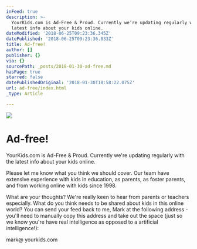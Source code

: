 ```yaml
---
inFeed: true
description: >-
  YourKids.com is Ad-Free & Proud. Currently we’re updating regularly with the
  latest info about your kids online.
dateModified: '2018-06-25T09:23:36.345Z'
datePublished: '2018-06-25T09:23:36.833Z'
title: Ad-free!
author: []
publisher: {}
via: {}
sourcePath: _posts/2018-01-30-ad-free.md
hasPage: true
starred: false
datePublishedOriginal: '2018-01-30T18:58:22.075Z'
url: ad-free/index.html
_type: Article

---
```

![](https://the-grid-user-content.s3-us-west-2.amazonaws.com/d4cdf52f-54cb-4508-aac1-cf9d65ec8d30.png)

# Ad-free!

YourKids.com is Ad-Free & Proud. Currently we're updating regularly with the latest info about your kids online.

Please let me know what you think we should cover. Our team have extensive experience with kids in education, as parents, as foster parents, and from working online with kids since 1998\. 

What are your thoughts? We're really keen to hear from parents or teachers especially. What do you think needs to be shared about kids in this online world? You can send your feed back to me, Mark at the following address - you'll need to manually copy this address and take out the space (just so we know you're have real intelligence as opposed to a artificial intelligence!):

mark@ yourkids.com
